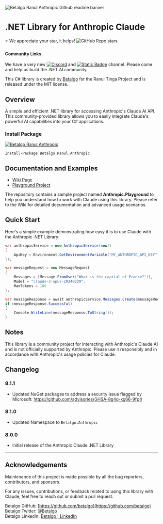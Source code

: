 ﻿![Betalgo Ranul Anthropic Github readme banner](https://github.com/user-attachments/assets/c669c7b0-4e37-4c8d-b8fb-b3dd13a8f5ed)
# .NET Library for Anthropic Claude

⭐ We appreciate your star, it helps! ![GitHub Repo stars](https://img.shields.io/github/stars/betalgo/Anthropic)  
 #### Community Links
 We have a very new [![Discord](https://img.shields.io/discord/1250841506785529916?label=Discord)](https://discord.gg/gfgHsWnGxy) and [![Static Badge](https://img.shields.io/badge/Reddit-BetalgoDevelopers-orange)](https://www.reddit.com/r/BetalgoDevelopers) channel. Please come and help us build the .NET AI community.
 

This C# library is created by [Betalgo](https://github.com/betalgo) for the Ranul Tinga Project and is released under the MIT license.

## Overview
A simple and efficient .NET library for accessing Anthropic's Claude AI API. This community-provided library allows you to easily integrate Claude's powerful AI capabilities into your C# applications.

### Install Package
[![Betalgo.Ranul.Anthropic](https://img.shields.io/nuget/v/Betalgo.Ranul.Anthropic?style=for-the-badge)](https://www.nuget.org/packages/Betalgo.Ranul.Anthropic/)
```shell
Install-Package Betalgo.Ranul.Anthropic
```

## Documentation and Examples
- [Wiki Page](https://github.com/betalgo/anthropic/wiki)
- [Playground Project](https://github.com/betalgo/Anthropic/tree/master/Anthropic.Playground)

The repository contains a sample project named **Anthropic.Playground** to help you understand how to work with Claude using this library. Please refer to the Wiki for detailed documentation and advanced usage scenarios.

## Quick Start

Here's a simple example demonstrating how easy it is to use Claude with the Anthropic .NET Library:

```csharp
var anthropicService = new AnthropicService(new()
{
    ApiKey = Environment.GetEnvironmentVariable("MY_ANTHROPIC_API_KEY")
});

var messageRequest = new MessageRequest
{
    Messages = [Message.FromUser("What is the capital of France?")],
    Model = "claude-3-opus-20240229",
    MaxTokens = 100
};

var messageResponse = await anthropicService.Messages.Create(messageRequest);
if (messageResponse.Successful)
{
    Console.WriteLine(messageResponse.ToString());
}
```

## Notes
This library is a community project for interacting with Anthropic's Claude AI and is not officially supported by Anthropic. Please use it responsibly and in accordance with Anthropic's usage policies for Claude.

## Changelog
### 8.1.1
- Updated NuGet packages to address a security issue flagged by Microsoft: https://github.com/advisories/GHSA-8g4q-xg66-9fp4
### 8.1.0
- Updated Namespace to `Betalgo.Anthropic`
### 8.0.0
- Initial release of the Anthropic Claude .NET Library

---

## Acknowledgements
Maintenance of this project is made possible by all the bug reporters, [contributors](https://github.com/betalgo/anthropic/graphs/contributors), and [sponsors](https://github.com/sponsors/kayhantolga).

For any issues, contributions, or feedback related to using this library with Claude, feel free to reach out or submit a pull request.

Betalgo GitHub: [https://github.com/betalgo](https://github.com/betalgo)  
Betalgo Twitter: [@Betalgo](https://twitter.com/Betalgo)  
Betalgo LinkedIn: [Betalgo | LinkedIn](https://www.linkedin.com/company/betalgo-up)
